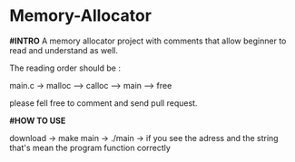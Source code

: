 # Memory-Allocator

**#INTRO**
A memory allocator project with comments that allow beginner to read and understand as well. 

The reading order should be :

main.c -> malloc --> calloc --> main --> free

please fell free to comment and send pull request. 

**#HOW TO USE**

download -> make main -> ./main -> if you see the adress and the string that's mean the program function correctly
